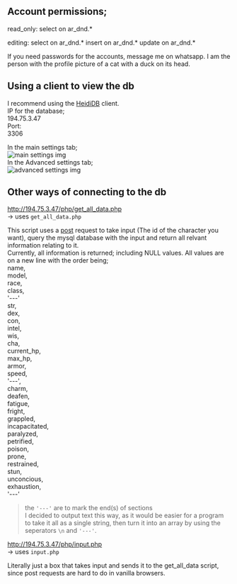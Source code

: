 ## Account permissions;
  
read_only:
select on ar_dnd.*

editing:
select on ar_dnd.*
insert on ar_dnd.*
update on ar_dnd.*

If you need passwords for the accounts, message me on whatsapp. I am the person with the profile picture of a cat with a duck on its head.
  
## Using a client to view the db
  
I recommend using the [HeidiDB](https://www.heidisql.com/) client.   
IP for the database;  
194.75.3.47   
Port:  
3306  
  
In the main settings tab;  
![main settings img](https://i.imgur.com/p53Ejgc.png)  
In the Advanced settings tab;  
![advanced settings img](https://i.imgur.com/vq5Nif7.png)  
  
## Other ways of connecting to the db

http://194.75.3.47/php/get_all_data.php  
-> uses `get_all_data.php`  

This script uses a [post](https://en.wikipedia.org/wiki/POST_(HTTP)) request to take input (The id of the character you want), query the mysql database with the input and return all relvant information relating to it.  
Currently, all information is returned; including NULL values. All values are on a new line with the order being;  
name,  
model,  
race,  
class,  
'---'  
str,  
dex,  
con,  
intel,  
wis,  
cha,  
current_hp,  
max_hp,  
armor,  
speed,  
'---',  
charm,  
deafen,  
fatigue,  
fright,  
grappled,  
incapacitated,  
paralyzed,  
petrified,  
poison,  
prone,  
restrained,  
stun,  
unconcious,  
exhaustion,  
'---'  

> the `'---'` are to mark the end(s) of sections  
I decided to output text this way, as it would be easier for a program to take it all as a single string, then turn it into an array by using the seperators `\n` and `'---'`.

  
http://194.75.3.47/php/input.php  
-> uses `input.php`

Literally just a box that takes input and sends it to the get_all_data script, since post requests are hard to do in vanilla browsers.
